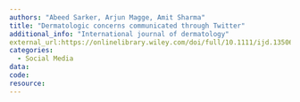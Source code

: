 ```yaml
---
authors: "Abeed Sarker, Arjun Magge, Amit Sharma"
title: "Dermatologic concerns communicated through Twitter"
additional_info: "International journal of dermatology"
external_url:https://onlinelibrary.wiley.com/doi/full/10.1111/ijd.13506
categories:
  - Social Media
data:
code:
resource:
---
```


